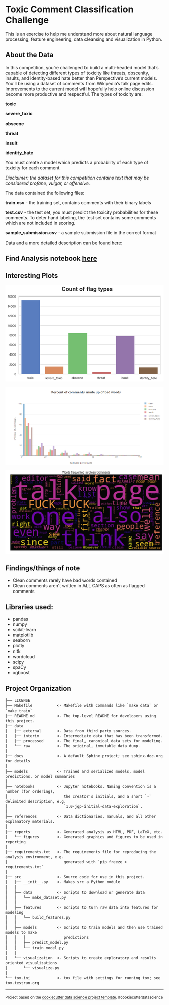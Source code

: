 # Toxic Comment Classification Challenge

This is an exercise to help me understand more about natural language processing, feature engineering, data cleansing and visualization in Python.

## About the Data

In this competition, you’re challenged to build a multi-headed model that’s capable of detecting different types of toxicity like threats, obscenity, insults, and identity-based hate better than Perspective’s current models. You’ll be using a dataset of comments from Wikipedia’s talk page edits. Improvements to the current model will hopefully help online discussion become more productive and respectful. The types of toxicity are:

**toxic**

**severe_toxic**

**obscene**

**threat**

**insult**

**identity_hate**

You must create a model which predicts a probability of each type of toxicity for each comment.

_Disclaimer: the dataset for this competition contains text that may be considered profane, vulgar, or offensive._

The data contained the following files:

**train.csv** - the training set, contains comments with their binary labels

**test.csv** - the test set, you must predict the toxicity probabilities for these comments. To deter hand labeling, the test set contains some comments which are not included in scoring.

**sample_submission.csv** - a sample submission file in the correct format

Data and a more detailed description can be found [here](https://www.kaggle.com/c/jigsaw-toxic-comment-classification-challenge/data):

## Find Analysis notebook [here](notebooks/Analysis.ipynb)

## Interesting Plots
![Count of flags](images/count_flags.png)

![Percent of bad words](images/pct_bad_words.png)

![Word Cloud](images/wordcloud.png)

## Findings/things of note

- Clean comments rarely have bad words contained
- Clean comments aren't written in ALL CAPS as often as flagged comments

## Libraries used:

- pandas
- numpy
- scikit-learn
- matplotlib
- seaborn
- plotly
- nltk
- wordcloud
- scipy
- spaCy
- xgboost

Project Organization
------------

    ├── LICENSE
    ├── Makefile           <- Makefile with commands like `make data` or `make train`
    ├── README.md          <- The top-level README for developers using this project.
    ├── data
    │   ├── external       <- Data from third party sources.
    │   ├── interim        <- Intermediate data that has been transformed.
    │   ├── processed      <- The final, canonical data sets for modeling.
    │   └── raw            <- The original, immutable data dump.
    │
    ├── docs               <- A default Sphinx project; see sphinx-doc.org for details
    │
    ├── models             <- Trained and serialized models, model predictions, or model summaries
    │
    ├── notebooks          <- Jupyter notebooks. Naming convention is a number (for ordering),
    │                         the creator's initials, and a short `-` delimited description, e.g.
    │                         `1.0-jqp-initial-data-exploration`.
    │
    ├── references         <- Data dictionaries, manuals, and all other explanatory materials.
    │
    ├── reports            <- Generated analysis as HTML, PDF, LaTeX, etc.
    │   └── figures        <- Generated graphics and figures to be used in reporting
    │
    ├── requirements.txt   <- The requirements file for reproducing the analysis environment, e.g.
    │                         generated with `pip freeze > requirements.txt`
    │
    ├── src                <- Source code for use in this project.
    │   ├── __init__.py    <- Makes src a Python module
    │   │
    │   ├── data           <- Scripts to download or generate data
    │   │   └── make_dataset.py
    │   │
    │   ├── features       <- Scripts to turn raw data into features for modeling
    │   │   └── build_features.py
    │   │
    │   ├── models         <- Scripts to train models and then use trained models to make
    │   │   │                 predictions
    │   │   ├── predict_model.py
    │   │   └── train_model.py
    │   │
    │   └── visualization  <- Scripts to create exploratory and results oriented visualizations
    │       └── visualize.py
    │
    └── tox.ini            <- tox file with settings for running tox; see tox.testrun.org


--------

<p><small>Project based on the <a target="_blank" href="https://drivendata.github.io/cookiecutter-data-science/">cookiecutter data science project template</a>. #cookiecutterdatascience</small></p>
